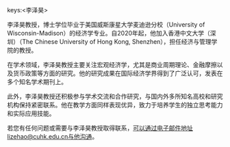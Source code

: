 keys:<李泽昊>


李泽昊教授，博士学位毕业于美国威斯康星大学麦迪逊分校（University of Wisconsin-Madison）的经济学专业。自2020年起，他加入香港中文大学（深圳）（The Chinese University of Hong Kong, Shenzhen），担任经济与管理学院的教授。

在学术领域，李泽昊教授主要关注宏观经济学，尤其是商业周期理论、金融摩擦以及货币政策等方面的研究。他的研究成果在国际经济学界得到了广泛认可，发表在多个知名学术期刊上。

此外，李泽昊教授还积极参与学术交流和合作研究，与国内外多所知名高校和研究机构保持紧密联系。他在教学方面同样表现优异，致力于培养学生的独立思考能力和实际应用技能。

若您有任何问题或需要与李泽昊教授取得联系，可以通过电子邮件地址lizehao@cuhk.edu.cn与他沟通。